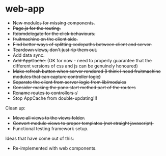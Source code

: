 # web-app

- ~~New modules for missing components.~~
- ~~Page.js for the routing.~~
- ~~ftdomdelegate for the click behaviours.~~
- ~~fruitmachine on the client side.~~
- ~~Find better ways of splitting codepaths between client and server.~~
- ~~Teardown views, don't just rip them out.~~
- Add data sync.
- ~~Add AppCache.~~ (OK for now - need to properly guarantee that the different versions of css and js can be genuinely honoured)
- ~~Make refresh button when server rendered (I think I need fruitmachine modules that can capture controller logic)~~
- ~~Separate the client from server logic from lib/modules~~
- ~~Consider making the pane.start method part of the routers~~
- ~~Rename routes to controllers :/~~
- Stop AppCache from double-updating!!!

Clean up:

- ~~Move all views to the views folder.~~
- ~~Convert module views to proper templates (not straight javascript).~~
- Functional testing framework setup.

Ideas that have come out of this:
- Re-implemented with web components.
